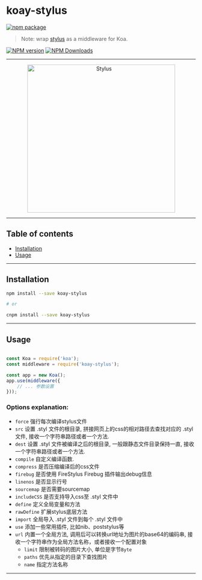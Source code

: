 # koay-stylus

[![npm package](https://nodei.co/npm/koay-stylus.png?downloads=true&downloadRank=true&stars=true)](https://www.npmjs.com/package/koay-stylus)

> Note: wrap [stylus](http://stylus-lang.com/) as a middleware for Koa.

[![NPM version](https://img.shields.io/npm/v/koay-stylus.svg?style=flat)](https://npmjs.org/package/koay-stylus) [![NPM Downloads](https://img.shields.io/npm/dm/koay-stylus.svg?style=flat)](https://npmjs.org/package/koay-stylus)

---

<p align="center">
  <a href="http://stylus-lang.com/">
    <img alt="Stylus" src="http://stylus-lang.com/img/stylus-logo.svg" width="393" />
  </a>
</p>

---

## Table of contents

  - [Installation](#installation)
  - [Usage](#usage)

---

## Installation

```bash
npm install --save koay-stylus

# or

cnpm install --save koay-stylus
```

---

## Usage

```javascript

const Koa = require('koa');
const middleware = require('koay-stylus');

const app = new Koa();
app.use(middleware({
	// ... 参数设置
}));

```

### Options explanation: 
* `force`      强行每次编译stylus文件
* `src`        设置 .styl 文件的根目录, 拼接网页上的css的相对路径去查找对应的 .styl 文件, 接收一个字符串路径或者一个方法.
* `dest`       设置 .styl 文件被编译之后的根目录, 一般跟静态文件目录保持一直, 接收一个字符串路径或者一个方法.
* `compile`    自定义编译函数.
* `compress`   是否压缩编译后的css文件
* `firebug`    是否使用 FireStylus Firebug 插件输出debug信息
* `linenos`    是否显示行号
* `sourcemap`  是否需要sourcemap
* `includeCSS` 是否支持导入css至 .styl 文件中
* `define`     定义全局变量和方法
* `rawDefine`  扩展stylus底层方法
* `import`     全局导入 .styl 文件到每个 .styl 文件中
* `use`        添加一些常用插件, 比如nib、poststylus等 
* `url`        内置一个全局方法, 调用后可以转换url地址为图片的base64的编码串, 接收一个字符串作为全局方法名称，或者接收一个配置对象
	* `limit`  限制被转码的图片大小, 单位是字节`Byte`
	* `paths`  优先从指定的目录下查找图片
	* `name`   指定方法名称

---

